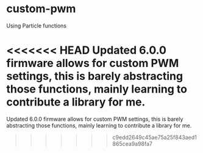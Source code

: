 # custom-pwm
Using Particle functions

<<<<<<< HEAD
Updated 6.0.0 firmware allows for custom PWM settings, this is barely abstracting those functions, mainly learning to contribute a library for me.
=======
Updated 6.0.0 firmware allows for custom PWM settings, this is barely abstracting those functions, mainly learning to contribute a library for me.
>>>>>>> c9edd2649c45ae75a25f843aed1865cea9a98fa7

